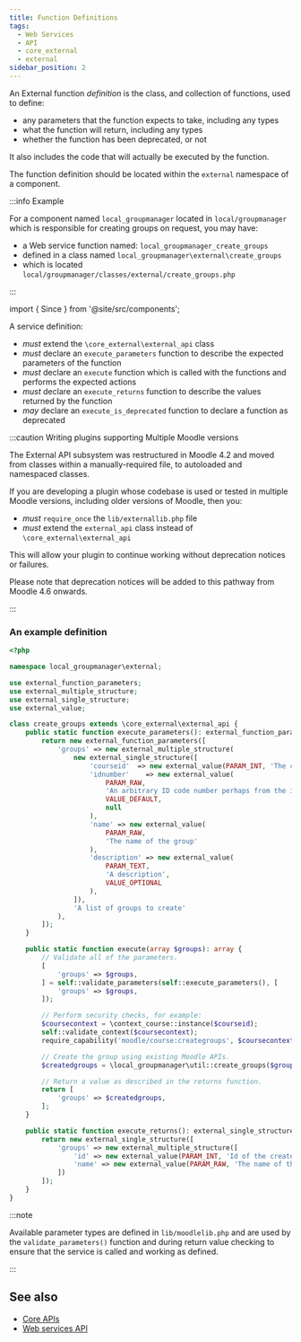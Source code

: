```yaml
---
title: Function Definitions
tags:
  - Web Services
  - API
  - core_external
  - external
sidebar_position: 2
---
```


An External function _definition_ is the class, and collection of functions, used to define:

- any parameters that the function expects to take, including any types
- what the function will return, including any types
- whether the function has been deprecated, or not

It also includes the code that will actually be executed by the function.

The function definition should be located within the `external` namespace of a component.

:::info Example

For a component named `local_groupmanager` located in `local/groupmanager` which is responsible for creating groups on request, you may have:

- a Web service function named: `local_groupmanager_create_groups`
- defined in a class named `local_groupmanager\external\create_groups`
- which is located `local/groupmanager/classes/external/create_groups.php`

:::

import { Since } from '@site/src/components';

A service definition:

- _must_ extend the `\core_external\external_api` class
- _must_ declare an `execute_parameters` function to describe the expected parameters of the function
- _must_ declare an `execute` function which is called with the functions and performs the expected actions
- _must_ declare an `execute_returns` function to describe the values returned by the function
- _may_ declare an `execute_is_deprecated` function to declare a function as deprecated

<Since version="4.2" issueNumber="MDL-76583" />

:::caution Writing plugins supporting Multiple Moodle versions

The External API subsystem was restructured in Moodle 4.2 and moved from classes within a manually-required file, to autoloaded and namespaced classes.

If you are developing a plugin whose codebase is used or tested in multiple Moodle versions, including older versions of Moodle, then you:

- _must_ `require_once` the `lib/externallib.php` file
- _must_ extend the `external_api` class instead of `\core_external\external_api`

This will allow your plugin to continue working without deprecation notices or failures.

Please note that deprecation notices will be added to this pathway from Moodle 4.6 onwards.

:::

### An example definition

```php title="local/groupmanager/classes/external/create_groups.php"
<?php

namespace local_groupmanager\external;

use external_function_parameters;
use external_multiple_structure;
use external_single_structure;
use external_value;

class create_groups extends \core_external\external_api {
    public static function execute_parameters(): external_function_parameters {
        return new external_function_parameters([
            'groups' => new external_multiple_structure(
                new external_single_structure([
                    'courseid'  => new external_value(PARAM_INT, 'The course to create the group for'),
                    'idnumber'    => new external_value(
                        PARAM_RAW,
                        'An arbitrary ID code number perhaps from the institution',
                        VALUE_DEFAULT,
                        null
                    ),
                    'name' => new external_value(
                        PARAM_RAW,
                        'The name of the group'
                    ),
                    'description' => new external_value(
                        PARAM_TEXT,
                        'A description',
                        VALUE_OPTIONAL
                    ),
                ]),
                'A list of groups to create'
            ),
        ]);
    }

    public static function execute(array $groups): array {
        // Validate all of the parameters.
        [
            'groups' => $groups,
        ] = self::validate_parameters(self::execute_parameters(), [
            'groups' => $groups,
        ]);

        // Perform security checks, for example:
        $coursecontext = \context_course::instance($courseid);
        self::validate_context($coursecontext);
        require_capability('moodle/course:creategroups', $coursecontext);

        // Create the group using existing Moodle APIs.
        $createdgroups = \local_groupmanager\util::create_groups($groups);

        // Return a value as described in the returns function.
        return [
            'groups' => $createdgroups,
        ];
    }

    public static function execute_returns(): external_single_structure {
        return new external_single_structure([
            'groups' => new external_multiple_structure([
                'id' => new external_value(PARAM_INT, 'Id of the created user'),
                'name' => new external_value(PARAM_RAW, 'The name of the group'),
            ])
        ]);
    }
}
```

:::note

Available parameter types are defined in `lib/moodlelib.php` and are used by the `validate_parameters()` function and during return value checking to ensure that the service is called and working as defined.

:::

## See also

- [Core APIs](../../../apis.md)
- [Web services API](./writing-a-service.md)
